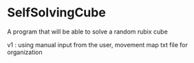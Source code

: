 # SelfSolvingCube
A program that will be able to solve a random rubix cube

v1 : using manual input from the user, movement map txt file for organization
